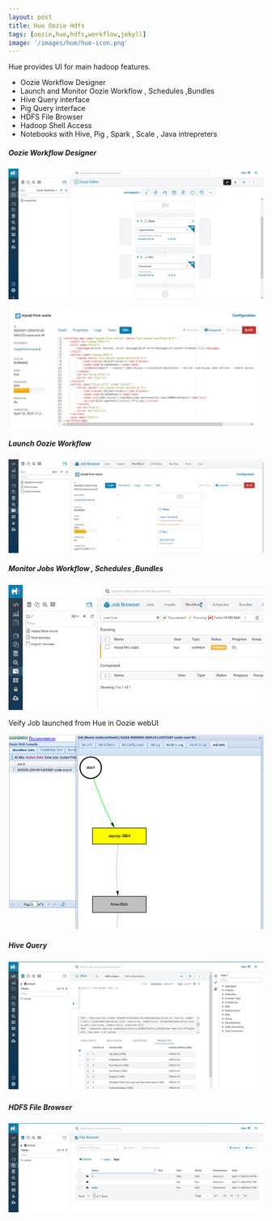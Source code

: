 ```yaml
---
layout: post
title: Hue Oozie Hdfs
tags: [oozie,hue,hdfs,workflow,jekyll]
image: '/images/hue/hue-icon.png'
---
```


Hue provides UI for main hadoop features.

- Oozie Workflow Designer
- Launch and Monitor Oozie Workflow , Schedules  ,Bundles 
- Hive Query interface
- Pig Query interface
- HDFS File Browser
- Hadoop Shell Access
- Notebooks with Hive, Pig , Spark , Scale , Java intrepreters

##### Oozie Workflow Designer

![](/images/hue/oozie-movies.png)

![](/images/hue/ozzie-wf-xml.png)

##### Launch Oozie Workflow



![](/images/hue/ozzie-submit-movies.png)



##### Monitor Jobs Workflow , Schedules  ,Bundles 

![](/images/hue/oozie-jobs.png)



Veify Job launched from Hue in Oozie webUI

![](/images/hue/ozzie-dag.png)



##### Hive Query

![](/images/hue/hue-hive-sql.png)

##### 

##### HDFS File Browser

![](/images/hue/hue-file-browser.png)